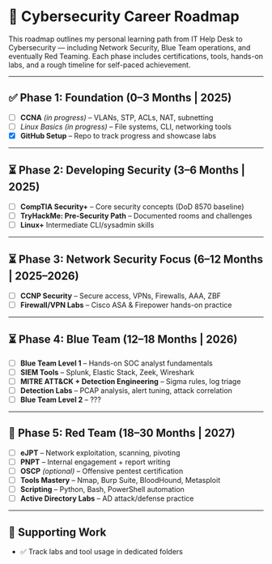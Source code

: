 # 🧭 Cybersecurity Career Roadmap

This roadmap outlines my personal learning path from IT Help Desk to Cybersecurity — including Network Security, Blue Team operations, and eventually Red Teaming. Each phase includes certifications, tools, hands-on labs, and a rough timeline for self-paced achievement.

---

## ✅ Phase 1: Foundation (0–3 Months | 2025)
- [ ] **CCNA** *(in progress)* – VLANs, STP, ACLs, NAT, subnetting
- [ ] **Linux Basics* (in progress)* – File systems, CLI, networking tools
- [x] **GitHub Setup** – Repo to track progress and showcase labs

---

## ⏳ Phase 2: Developing Security (3–6 Months | 2025)
- [ ] **CompTIA Security+** – Core security concepts (DoD 8570 baseline)
- [ ] **TryHackMe: Pre-Security Path** – Documented rooms and challenges
- [ ] **Linux+** Intermediate CLI/sysadmin skills

---

## ⏳ Phase 3: Network Security Focus (6–12 Months | 2025–2026)
- [ ] **CCNP Security** – Secure access, VPNs, Firewalls, AAA, ZBF
- [ ] **Firewall/VPN Labs** – Cisco ASA & Firepower hands-on practice

---

## ⏳ Phase 4: Blue Team (12–18 Months | 2026)
- [ ] **Blue Team Level 1** – Hands-on SOC analyst fundamentals
- [ ] **SIEM Tools** – Splunk, Elastic Stack, Zeek, Wireshark
- [ ] **MITRE ATT&CK + Detection Engineering** – Sigma rules, log triage
- [ ] **Detection Labs** – PCAP analysis, alert tuning, attack correlation
- [ ] **Blue Team Level 2** – ???
---

## 🔴 Phase 5: Red Team (18–30 Months | 2027)
- [ ] **eJPT** – Network exploitation, scanning, pivoting
- [ ] **PNPT** – Internal engagement + report writing
- [ ] **OSCP** *(optional)* – Offensive pentest certification
- [ ] **Tools Mastery** – Nmap, Burp Suite, BloodHound, Metasploit
- [ ] **Scripting** – Python, Bash, PowerShell automation
- [ ] **Active Directory Labs** – AD attack/defense practice
---

## 📁 Supporting Work
- ✅ Track labs and tool usage in dedicated folders


